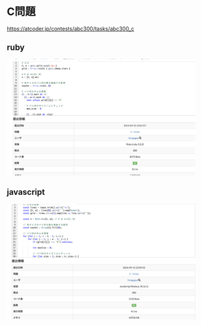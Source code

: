 # C問題
https://atcoder.jp/contests/abc300/tasks/abc300_c
## ruby
![alt text](image.png)
## javascript 
![alt text](image-1.png)
